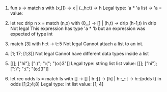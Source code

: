 1. fun s -> match s with (x,[]) -> x | (_,h::t) -> h
Legal
type:  'a * 'a list -> 'a = <fun>
value: <fun>

2. let rec drip n x = match (n,x) with (0,_) -> [] | (h,t) -> drip (h-1,t) in drip
Not legal
This expression has type 'a * 'b but an expression was expected of type int

3. match [3] with h::t -> t::5
Not legal
Cannot attach a list to an int.

4. [1; 17; [1;3]]
Not legal
Cannot have different data types inside a list

5. [[]; ["hi"]; [":)"; ":("; "(o:)3"]]
Legal
type: string list list
value: [[]; ["hi"]; [":)"; ":("; "(o:)3"]]

6. let rec odds ls = match ls with [] -> [] | h::[] -> [h] | h::_::t -> h::(odds t) in odds [1;2;4;8]
Legal
type: int list
value: [1; 4]
